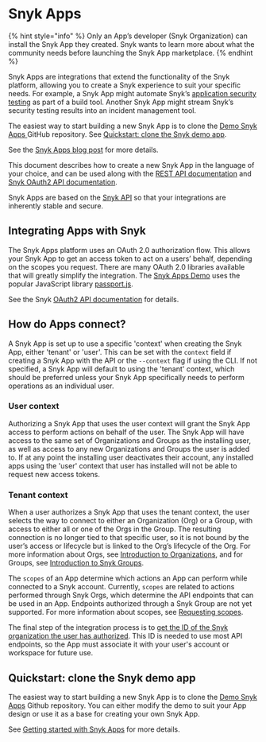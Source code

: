 # Snyk Apps

{% hint style="info" %}
Only an App’s developer (Snyk Organization) can install the Snyk App they created. Snyk wants to learn more about what the community needs before launching the Snyk App marketplace.
{% endhint %}

Snyk Apps are integrations that extend the functionality of the Snyk platform, allowing you to create a Snyk experience to suit your specific needs. For example, a Snyk App might automate Snyk’s [application security testing](https://snyk.io/learn/application-security/testing/) as part of a build tool. Another Snyk App might stream Snyk’s security testing results into an incident management tool.

The easiest way to start building a new Snyk App is to clone the [Demo Snyk Apps ](https://github.com/snyk/snyk-apps-demo)GitHub repository. See [Quickstart: clone the Snyk demo app](./#quickstart-clone-the-snyk-demo-app).

See the [Snyk Apps blog post](https://snyk.io/blog/snyk-apps-beta-build-custom-apps-extend-snyk-security-into-workflows/) for more details.

This document describes how to create a new Snyk App in the language of your choice, and can be used along with the [REST API documentation](https://apidocs.snyk.io) and [Snyk OAuth2 API documentation](https://snykoauth2.docs.apiary.io/).

Snyk Apps are based on the [Snyk API](../../snyk-api/) so that your integrations are inherently stable and secure.

## Integrating Apps with Snyk

The Snyk Apps platform uses an OAuth 2.0 authorization flow. This allows your Snyk App to get an access token to act on a users’ behalf, depending on the scopes you request. There are many OAuth 2.0 libraries available that will greatly simplify the integration. The [Snyk Apps Demo](https://github.com/snyk/snyk-apps-demo) uses the popular JavaScript library [passport.js](http://www.passportjs.org/packages/passport-oauth2/).

See the Snyk [OAuth2 API documentation](https://snykoauth2.docs.apiary.io) for details.

## How do Apps connect?

A Snyk App is set up to use a specific 'context' when creating the Snyk App, either 'tenant' or 'user'. This can be set with the `context` field if creating a Snyk App with the API or the `--context` flag if using the CLI. If not specified, a Snyk App will default to using the 'tenant' context, which should be preferred unless your Snyk App specifically needs to perform operations as an individual user.

### User context

Authorizing a Snyk App that uses the user context will grant the Snyk App access to perform actions on behalf of the user. The Snyk App will have access to the same set of Organizations and Groups as the installing user, as well as access to any new Organizations and Groups the user is added to. If at any point the installing user deactivates their account, any installed apps using the 'user' context that user has installed will not be able to request new access tokens.

### Tenant context

When a user authorizes a Snyk App that uses the tenant context, the user selects the way to connect to either an Organization (Org) or a Group, with access to either all or one of the Orgs in the Group. The resulting connection is no longer tied to that specific user, so it is not bound by the user’s access or lifecycle but is linked to the Org’s lifecycle of the Org. For more information about Orgs, see [Introduction to Organizations](../../snyk-admin/groups-and-organizations/organizations/), and for Groups, see [Introduction to Snyk Groups](../../snyk-admin/groups-and-organizations/groups/).

The `scopes` of an App determine which actions an App can perform while connected to a Snyk account. Currently, `scopes` are related to actions performed through Snyk Orgs, which determine the API endpoints that can be used in an App. Endpoints authorized through a Snyk Group are not yet supported. For more information about scopes, see [Requesting scopes](https://docs.snyk.io/snyk-apps/getting-started-with-snyk-apps/create-an-app-via-the-api#requesting-scopes).

The final step of the integration process is to [get the ID of the Snyk organization the user has authorized](getting-started-with-snyk-apps/retrieve-the-app-org-ids.md). This ID is needed to use most API endpoints, so the App must associate it with your user's account or workspace for future use.

## Quickstart: clone the Snyk demo app

The easiest way to start building a new Snyk App is to clone the [Demo Snyk Apps](https://github.com/snyk/snyk-apps-demo) Github repository. You can either modify the demo to suit your App design or use it as a base for creating your own Snyk App.

See [Getting started with Snyk Apps](getting-started-with-snyk-apps/) for more details.
